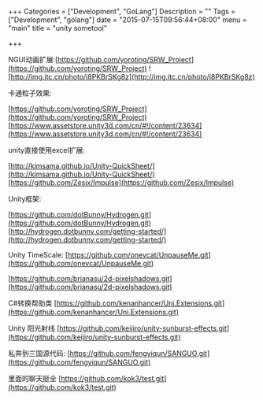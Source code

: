 +++
Categories = ["Development", "GoLang"]
Description = ""
Tags = ["Development", "golang"]
date = "2015-07-15T09:56:44+08:00"
menu = "main"
title = "unity sometool"

+++

NGUI动画扩展:[https://github.com/yoroting/SRW_Project](https://github.com/yoroting/SRW_Project)
![http://img.itc.cn/photo/j8PKBrSKg8z](http://img.itc.cn/photo/j8PKBrSKg8z)

卡通粒子效果:

[https://github.com/yoroting/SRW_Project](https://github.com/yoroting/SRW_Project)
[https://www.assetstore.unity3d.com/cn/#!/content/23634](https://www.assetstore.unity3d.com/cn/#!/content/23634)

unity直接使用excel扩展:

[http://kimsama.github.io/Unity-QuickSheet/](http://kimsama.github.io/Unity-QuickSheet/)
[https://github.com/Zesix/Impulse](https://github.com/Zesix/Impulse)

Unity框架:

[https://github.com/dotBunny/Hydrogen.git](https://github.com/dotBunny/Hydrogen.git)
[http://hydrogen.dotbunny.com/getting-started/](http://hydrogen.dotbunny.com/getting-started/)


Unity TimeScale:
[https://github.com/onevcat/UnpauseMe.git](https://github.com/onevcat/UnpauseMe.git)


[https://github.com/brianasu/2d-pixelshadows.git](https://github.com/brianasu/2d-pixelshadows.git)


C#转换帮助类
[https://github.com/kenanhancer/Uni.Extensions.git](https://github.com/kenanhancer/Uni.Extensions.git)


Unity 阳光射线
[https://github.com/keijiro/unity-sunburst-effects.git](https://github.com/keijiro/unity-sunburst-effects.git)

私奔到三国源代码:
[https://github.com/fengyiqun/SANGUO.git](https://github.com/fengyiqun/SANGUO.git)

里面的聊天挺全
[https://github.com/kok3/test.git](https://github.com/kok3/test.git)